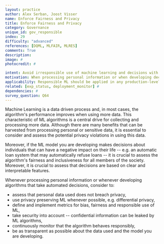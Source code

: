 ```yaml
---
layout: practice
author: Alex Serban, Joost Visser
name: Enforce Fairness and Privacy
title: Enforce Fairness and Privacy
category: Governance
unique_id: gov_responsible
index: 29
difficulty: "advanced"
references: [DQML, MLFAIR, MLRES]
comments: True
description:
image: #
photocredit: #

intent: Avoid irresponsible use of machine learning and decisions with negative societal impact. #
motivation: When processing personal information or when developing decision making systems that can negatively impact individuals or groups, it is important to enforce requirements for fairness and privacy. #
applicability: Responsible ML should be applied in any production-level ML application that processes personal data or has a potentially negative an impact on society.
related: [exp_status, deployment_monitor] #
dependencies: #
survey_question: Q64
---
```


Machine Learning is a data driven process and, in most cases, the algorithm's performance improves when using more data.
This characteristic of ML algorithms is a central drive for collecting and processing more data.
Although there are many benefits that can be harvested from processing personal or sensitive data, it is essential to consider and assess the potential privacy violations in using this data.


Moreover, if the ML model you are developing makes decisions about individuals that can have a negative impact on their life -- e.g. an automatic loan system that may automatically refuse loans -- it is crucial to assess the algorithm's fairness and inclusiveness for all members of the society.
Moreover, it is crucial to assess that decisions are based on clear and interpretable features.

Whenever processing personal information or whenever developing algorithms that take automated decisions, consider to:
- assess that personal data used does not breach privacy,
- use privacy preserving ML whenever possible, e.g. differential privacy,
- define and implement metrics for bias, fairness and responsible use of ML,
- take security into account -- confidential information can be leaked by ML algorithms,
- continuously monitor that the algorithm behaves responsibly,
- be as transparent as possible about the data used and the model you are developing.

